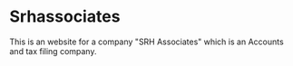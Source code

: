# Srhassociates
This is an website for a company "SRH Associates" which is an Accounts and tax filing company. 
